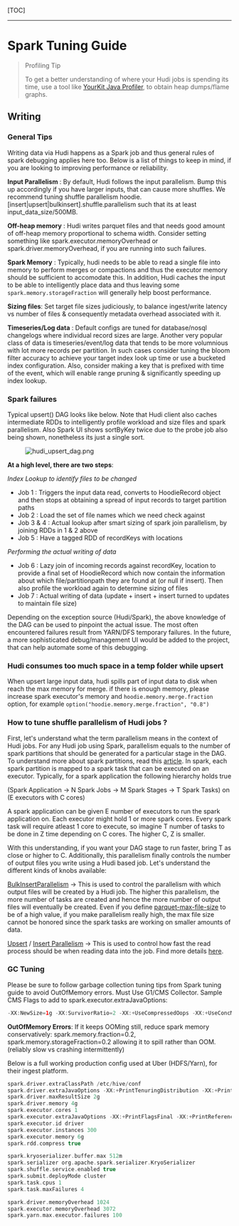 [TOC]

---
# Spark Tuning Guide

> Profiling Tip
>
> To get a better understanding of where your Hudi jobs is spending its time, use a tool like [YourKit Java Profiler](https://www.yourkit.com/download/), to obtain heap dumps/flame graphs.

## Writing

### General Tips

Writing data via Hudi happens as a Spark job and thus general rules of spark debugging applies here too. Below is a list of things to keep in mind, if you are looking to improving performance or reliability.

**Input Parallelism** : By default, Hudi follows the input parallelism. Bump this up accordingly if you have larger inputs, that can cause more shuffles. We recommend tuning shuffle parallelism hoodie.[insert|upsert|bulkinsert].shuffle.parallelism such that its at least input_data_size/500MB.

**Off-heap memory** : Hudi writes parquet files and that needs good amount of off-heap memory proportional to schema width. Consider setting something like spark.executor.memoryOverhead or spark.driver.memoryOverhead, if you are running into such failures.

**Spark Memory** : Typically, hudi needs to be able to read a single file into memory to perform merges or compactions and thus the executor memory should be sufficient to accomodate this. In addition, Hudi caches the input to be able to intelligently place data and thus leaving some `spark.memory.storageFraction` will generally help boost performance.

**Sizing files**: Set target file sizes judiciously, to balance ingest/write latency vs number of files & consequently metadata overhead associated with it.

**Timeseries/Log data** : Default configs are tuned for database/nosql changelogs where individual record sizes are large. Another very popular class of data is timeseries/event/log data that tends to be more volumnious with lot more records per partition. In such cases consider tuning the bloom filter accuracy to achieve your target index look up time or use a bucketed index configuration. Also, consider making a key that is prefixed with time of the event, which will enable range pruning & significantly speeding up index lookup.

### Spark failures

Typical upsert() DAG looks like below. Note that Hudi client also caches intermediate RDDs to intelligently profile workload and size files and spark parallelism.
Also Spark UI shows sortByKey twice due to the probe job also being shown, nonetheless its just a single sort.
<figure>
    <img className="docimage" src="https://hudi.apache.org/assets/images/hudi_upsert_dag.png" alt="hudi_upsert_dag.png"  />
</figure>

**At a high level, there are two steps**:

*Index Lookup to identify files to be changed*

- Job 1 : Triggers the input data read, converts to HoodieRecord object and then stops at obtaining a spread of input records to target partition paths
- Job 2 : Load the set of file names which we need check against
- Job 3  & 4 : Actual lookup after smart sizing of spark join parallelism, by joining RDDs in 1 & 2 above
- Job 5 : Have a tagged RDD of recordKeys with locations

*Performing the actual writing of data*

- Job 6 : Lazy join of incoming records against recordKey, location to provide a final set of HoodieRecord which now contain the information about which file/partitionpath they are found at (or null if insert). Then also profile the workload again to determine sizing of files
- Job 7 : Actual writing of data (update + insert + insert turned to updates to maintain file size)

Depending on the exception source (Hudi/Spark), the above knowledge of the DAG can be used to pinpoint the actual issue. The most often encountered failures result from YARN/DFS temporary failures.
In the future, a more sophisticated debug/management UI would be added to the project, that can help automate some of this debugging.

### Hudi consumes too much space in a temp folder while upsert

When upsert large input data, hudi spills part of input data to disk when reach the max memory for merge. if there is enough memory, please increase spark executor's memory and  `hoodie.memory.merge.fraction` option, for example
`option("hoodie.memory.merge.fraction", "0.8")`

### How to tune shuffle parallelism of Hudi jobs ?

First, let's understand what the term parallelism means in the context of Hudi jobs. For any Hudi job using Spark, parallelism equals to the number of spark partitions that should be generated for a particular stage in the DAG. To understand more about spark partitions, read this [article](https://www.dezyre.com/article/how-data-partitioning-in-spark-helps-achieve-more-parallelism/297). In spark, each spark partition is mapped to a spark task that can be executed on an executor. Typically, for a spark application the following hierarchy holds true

(Spark Application → N Spark Jobs → M Spark Stages → T Spark Tasks) on (E executors with C cores)

A spark application can be given E number of executors to run the spark application on. Each executor might hold 1 or more spark cores. Every spark task will require atleast 1 core to execute, so imagine T number of tasks to be done in Z time depending on C cores. The higher C, Z is smaller.

With this understanding, if you want your DAG stage to run faster, bring T as close or higher to C. Additionally, this parallelism finally controls the number of output files you write using a Hudi based job. Let's understand the different kinds of knobs available:

[BulkInsertParallelism](https://hudi.apache.org/docs/configurations#hoodiebulkinsertshuffleparallelism) → This is used to control the parallelism with which output files will be created by a Hudi job. The higher this parallelism, the more number of tasks are created and hence the more number of output files will eventually be created. Even if you define [parquet-max-file-size](https://hudi.apache.org/docs/configurations#hoodieparquetmaxfilesize) to be of a high value, if you make parallelism really high, the max file size cannot be honored since the spark tasks are working on smaller amounts of data.

[Upsert](https://hudi.apache.org/docs/configurations#hoodieupsertshuffleparallelism) / [Insert Parallelism](https://hudi.apache.org/docs/configurations#hoodieinsertshuffleparallelism) → This is used to control how fast the read process should be when reading data into the job. Find more details [here](https://hudi.apache.org/docs/configurations/).

### GC Tuning

Please be sure to follow garbage collection tuning tips from Spark tuning guide to avoid OutOfMemory errors. Must Use G1/CMS Collector. Sample CMS Flags to add to spark.executor.extraJavaOptions:

```java
-XX:NewSize=1g -XX:SurvivorRatio=2 -XX:+UseCompressedOops -XX:+UseConcMarkSweepGC -XX:+UseParNewGC -XX:CMSInitiatingOccupancyFraction=70 -XX:+PrintGCDetails -XX:+PrintGCTimeStamps -XX:+PrintGCDateStamps -XX:+PrintGCApplicationStoppedTime -XX:+PrintGCApplicationConcurrentTime -XX:+PrintTenuringDistribution -XX:+HeapDumpOnOutOfMemoryError -XX:HeapDumpPath=/tmp/hoodie-heapdump.hprof
```

**OutOfMemory Errors**: If it keeps OOMing still, reduce spark memory conservatively: spark.memory.fraction=0.2, spark.memory.storageFraction=0.2 allowing it to spill rather than OOM. (reliably slow vs crashing intermittently)

Below is a full working production config used at Uber (HDFS/Yarn), for their ingest platform.

```scala
spark.driver.extraClassPath /etc/hive/conf
spark.driver.extraJavaOptions -XX:+PrintTenuringDistribution -XX:+PrintGCDetails -XX:+PrintGCDateStamps -XX:+PrintGCApplicationStoppedTime -XX:+PrintGCApplicationConcurrentTime -XX:+PrintGCTimeStamps -XX:+HeapDumpOnOutOfMemoryError -XX:HeapDumpPath=/tmp/hoodie-heapdump.hprof
spark.driver.maxResultSize 2g
spark.driver.memory 4g
spark.executor.cores 1
spark.executor.extraJavaOptions -XX:+PrintFlagsFinal -XX:+PrintReferenceGC -verbose:gc -XX:+PrintGCDetails -XX:+PrintGCTimeStamps -XX:+PrintAdaptiveSizePolicy -XX:+UnlockDiagnosticVMOptions -XX:+HeapDumpOnOutOfMemoryError -XX:HeapDumpPath=/tmp/hoodie-heapdump.hprof
spark.executor.id driver
spark.executor.instances 300
spark.executor.memory 6g
spark.rdd.compress true

spark.kryoserializer.buffer.max 512m
spark.serializer org.apache.spark.serializer.KryoSerializer
spark.shuffle.service.enabled true
spark.submit.deployMode cluster
spark.task.cpus 1
spark.task.maxFailures 4

spark.driver.memoryOverhead 1024
spark.executor.memoryOverhead 3072
spark.yarn.max.executor.failures 100
```
